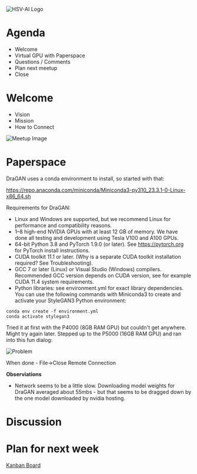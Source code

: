 ![HSV-AI Logo](https://hsv.ai/wp-content/uploads/2022/03/logo_v11_2022.png)

# Agenda

- Welcome
- Virtual GPU with Paperspace
- Questions / Comments
- Plan next meetup
- Close

# Welcome

- Vision
- Mission
- How to Connect

![Meetup Image](https://user-images.githubusercontent.com/6886690/252126546-17d4915c-153e-4a2a-99df-d7ba2e783612.png)

# Paperspace

DraGAN uses a conda environment to install, so started with that:

https://repo.anaconda.com/miniconda/Miniconda3-py310_23.3.1-0-Linux-x86_64.sh

Requirements for DraGAN:

- Linux and Windows are supported, but we recommend Linux for performance and compatibility reasons.
- 1–8 high-end NVIDIA GPUs with at least 12 GB of memory. We have done all testing and development using Tesla V100 and A100 GPUs.
- 64-bit Python 3.8 and PyTorch 1.9.0 (or later). See https://pytorch.org for PyTorch install instructions.
- CUDA toolkit 11.1 or later. (Why is a separate CUDA toolkit installation required? See Troubleshooting).
- GCC 7 or later (Linux) or Visual Studio (Windows) compilers. Recommended GCC version depends on CUDA version, see for example CUDA 11.4 system requirements.
- Python libraries: see environment.yml for exact library dependencies. You can use the following commands with Miniconda3 to create and activate your StyleGAN3 Python environment:
```
conda env create -f environment.yml
conda activate stylegan3
```

Tried it at first with the P4000 (8GB RAM GPU) but couldn't get anywhere. Might try again later. Stepped up to the P5000 (16GB RAM GPU) and ran into this fun dialog:


![Problem](https://user-images.githubusercontent.com/6886690/252544871-477b5b43-abea-4e07-95bb-04fb09bb4fe9.png)


When done - File->Close Remote Connection

**Observiations**

- Network seems to be a little slow. Downloading model weights for DraGAN averaged about 55mbs - but that seems to be dragged down by the one model downloaded by nvidia hosting.

# Discussion

# Plan for next week

[Kanban Board](https://github.com/HSV-AI/presentations/projects/1)

